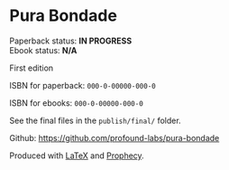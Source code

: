 Pura Bondade
==============

Paperback status: **IN PROGRESS**  
Ebook status: **N/A**

First edition

ISBN for paperback: `000-0-00000-000-0`

ISBN for ebooks: `000-0-00000-000-0`

See the final files in the `publish/final/` folder.

Github: <https://github.com/profound-labs/pura-bondade>

Produced with [LaTeX](http://latex-project.org/) and [Prophecy](https://github.com/profound-labs/prophecy).





